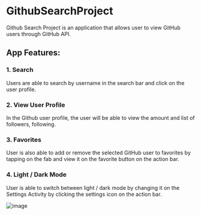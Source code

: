 # GithubSearchProject
Github Search Project is an application that allows user to view GitHub users through GitHub API.

## App Features:
### 1. Search
Users are able to search by username in the search bar and click on the user profile.
### 2. View User Profile
In the Github user profile, the user will be able to view the amount and list of followers, following.
### 3. Favorites
User is also able to add or remove the selected GitHub user to favorites by tapping on the fab and view it on the favorite button on the action bar.
### 4. Light / Dark Mode
User is able to switch between light / dark mode by changing it on the Settings Activity by clicking the settings icon on the action bar.


![image](https://github.com/Teetinn/GithubSearchProject/assets/74301254/372eeff2-053f-497f-bef7-b537fc6de659)
